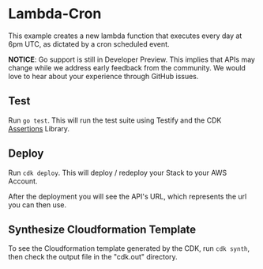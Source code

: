 # Lambda-Cron

This example creates a new lambda function that executes every day at 6pm UTC, as dictated by a cron scheduled event.

**NOTICE**: Go support is still in Developer Preview. This implies that APIs may
change while we address early feedback from the community. We would love to hear
about your experience through GitHub issues.

## Test

Run `go test`. This will run the test suite using Testify and the CDK
[Assertions](https://pkg.go.dev/github.com/aws/aws-cdk-go/awscdk/assertions) Library.

## Deploy

Run `cdk deploy`. This will deploy / redeploy your Stack to your AWS Account.

After the deployment you will see the API's URL, which represents the url you can then use.

## Synthesize Cloudformation Template

To see the Cloudformation template generated by the CDK, run `cdk synth`, then check the output file in the "cdk.out" directory.

